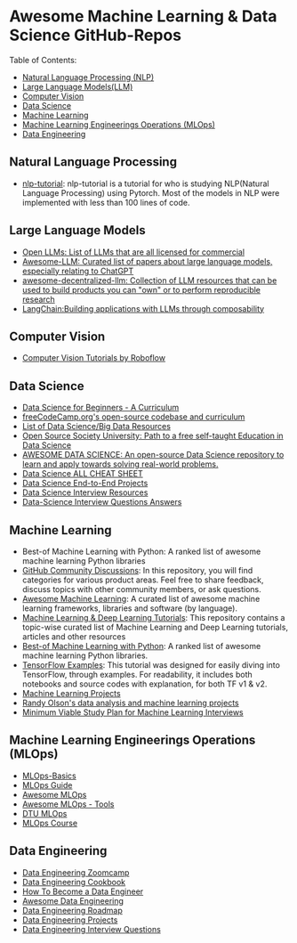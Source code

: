 # Awesome Machine Learning & Data Science GitHub-Repos

Table of Contents:
* [Natural Language Processing (NLP)]()
* [Large Language Models(LLM)]()
* [Computer Vision]()
* [Data Science]()
* [Machine Learning]() 
* [Machine Learning Engineerings Operations (MLOps)]()
* [Data Engineering]() 

## Natural Language Processing ##
* [nlp-tutorial](https://github.com/graykode/nlp-tutorial): nlp-tutorial is a tutorial for who is studying NLP(Natural Language Processing) using Pytorch. Most of the models in NLP were implemented with less than 100 lines of code.


## Large Language Models ##
* [Open LLMs: List of LLMs that are all licensed for commercial](https://github.com/eugeneyan/open-llms)
* [Awesome-LLM: Curated list of papers about large language models, especially relating to ChatGPT](https://github.com/Hannibal046/Awesome-LLM)
* [awesome-decentralized-llm: Collection of LLM resources that can be used to build products you can "own" or to perform reproducible research](https://github.com/imaurer/awesome-decentralized-llm)
* [LangChain:Building applications with LLMs through composability](https://github.com/hwchase17/langchain)

## Computer Vision ## 
* [Computer Vision Tutorials by Roboflow](https://github.com/roboflow/notebooks)

## Data Science ##
* [Data Science for Beginners - A Curriculum](https://github.com/microsoft/Data-Science-For-Beginners)
* [freeCodeCamp.org's open-source codebase and curriculum](https://github.com/freeCodeCamp/freeCodeCamp)
* [List of Data Science/Big Data Resources](https://github.com/chaconnewu/free-data-science-books)
* [Open Source Society University: Path to a free self-taught Education in Data Science](https://github.com/ossu/data-science)
* [AWESOME DATA SCIENCE: An open-source Data Science repository to learn and apply towards solving real-world problems.](https://github.com/academic/awesome-datascience)
* [Data Science ALL CHEAT SHEET](https://github.com/yash42828/Data-Science--All-Cheat-Sheet)
* [Data Science End-to-End Projects](https://github.com/veb-101/Data-Science-Projects)
* [Data Science Interview Resources](https://github.com/rbhatia46/Data-Science-Interview-Resources)
* [Data-Science Interview Questions Answers](https://github.com/youssefHosni/Data-Science-Interview-Questions-Answers)

## Machine Learning ##
* Best-of Machine Learning with Python: A ranked list of awesome machine learning Python libraries
* [GitHub Community Discussions](https://github.com/community/community): In this repository, you will find categories for various product areas. Feel free to share feedback, discuss topics with other community members, or ask questions.
* [Awesome Machine Learning](https://github.com/josephmisiti/awesome-machine-learning): A curated list of awesome machine learning frameworks, libraries and software (by language).
* [Machine Learning & Deep Learning Tutorials](https://github.com/ujjwalkarn/Machine-Learning-Tutorials): This repository contains a topic-wise curated list of Machine Learning and Deep Learning tutorials, articles and other resources
* [Best-of Machine Learning with Python](https://github.com/ml-tooling/best-of-ml-python): A ranked list of awesome machine learning Python libraries.
* [TensorFlow Examples](https://github.com/aymericdamien/TensorFlow-Examples): This tutorial was designed for easily diving into TensorFlow, through examples. For readability, it includes both notebooks and source codes with explanation, for both TF v1 & v2.
* [Machine Learning Projects](https://github.com/lukas/ml-class)
* [Randy Olson's data analysis and machine learning projects](https://github.com/rhiever/Data-Analysis-and-Machine-Learning-Projects)
* [Minimum Viable Study Plan for Machine Learning Interviews](https://github.com/khangich/machine-learning-interview)

## Machine Learning Engineerings Operations (MLOps) ##
* [MLOps-Basics](https://github.com/graviraja/MLOps-Basics)
* [MLOps Guide](https://mlops-guide.github.io/)
* [Awesome MLOps](https://github.com/visenger/awesome-mlops)
* [Awesome MLOps - Tools](https://github.com/kelvins/awesome-mlops)
* [DTU MLOps](https://github.com/SkafteNicki/dtu_mlops)
* [MLOps Course](https://github.com/GokuMohandas/mlops-course)

## Data Engineering ##
* [Data Engineering Zoomcamp](https://github.com/DataTalksClub/data-engineering-zoomcamp)
* [Data Engineering Cookbook](https://github.com/andkret/Cookbook)
* [How To Become a Data Engineer](https://github.com/adilkhash/Data-Engineering-HowTo)
* [Awesome Data Engineering](https://github.com/igorbarinov/awesome-data-engineering)
* [Data Engineering Roadmap](https://github.com/datastacktv/data-engineer-roadmap)
* [Data Engineering Projects](https://github.com/alanchn31/Data-Engineering-Projects)
* [Data Engineering Interview Questions](https://github.com/OBenner/data-engineering-interview-questions)
